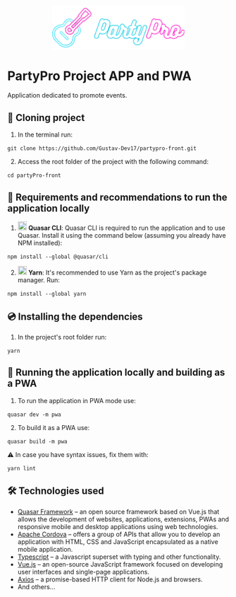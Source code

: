 <p align="center"><img src="logo.png" width="300"/></p>

# PartyPro Project APP and PWA

Application dedicated to promote events.

## 🧬 Cloning project

1. In the terminal run:

```
git clone https://github.com/Gustav-Dev17/partypro-front.git
```

2. Access the root folder of the project with the following command:

```
cd partyPro-front
```

## 🤌 Requirements and recommendations to run the application locally

1. <img src="https://cdn.quasar.dev/logo-v2/svg/logo.svg" width="20" height="20"/> <strong>Quasar CLI</strong>: Quasar CLI is required to run the application and to use Quasar. Install it using the command below (assuming you already have NPM installed):

```
npm install --global @quasar/cli
```

2. <img src="https://seeklogo.com/images/Y/yarn-logo-F5E7A65FA2-seeklogo.com.png" width="20" height="20"/> <strong>Yarn</strong>: It's recommended to use Yarn as the project's package manager. Run:

```
npm install --global yarn
```

## 💿 Installing the dependencies

1. In the project's root folder run:

```
yarn
```

## 🚀 Running the application locally and building as a PWA

1. To run the application in PWA mode use:

```
quasar dev -m pwa
```

2. To build it as a PWA use:

```
quasar build -m pwa
```

⚠️ In case you have syntax issues, fix them with:

```
yarn lint
```

## 🛠️ Technologies used

<ul>
  <li><a href="https://quasar.dev/introduction-to-quasar">Quasar Framework</a> – an open source framework based on Vue.js that allows the development of websites, applications, extensions, PWAs and responsive mobile and desktop applications using web technologies.</li>

  <li><a href="https://cordova.apache.org/docs/en/latest/">Apache Cordova</a> – offers a group of APIs that allow you to develop an application with HTML, CSS and JavaScript encapsulated as a native mobile application.</li>

  <li><a href="https://www.typescriptlang.org/">Typescript</a> – a Javascript superset with typing and other functionality.</li>

  <li><a href="https://vuejs.org/">Vue.js</a> – an open-source JavaScript framework focused on developing user interfaces and single-page applications.</li>

  <li><a href="https://axios-http.com/ptbr/docs/intro">Axios</a> – a promise-based HTTP client for Node.js and browsers.</li>

  <li>And others...</li>
</ul>
